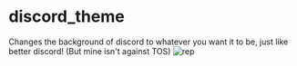 # discord_theme
Changes the background of discord to whatever you want it to be, just like better discord! (But mine isn't against TOS)
![rep](https://user-images.githubusercontent.com/89823371/213011336-45e53b66-7d78-42e6-8010-02fb63df8d3e.png)

